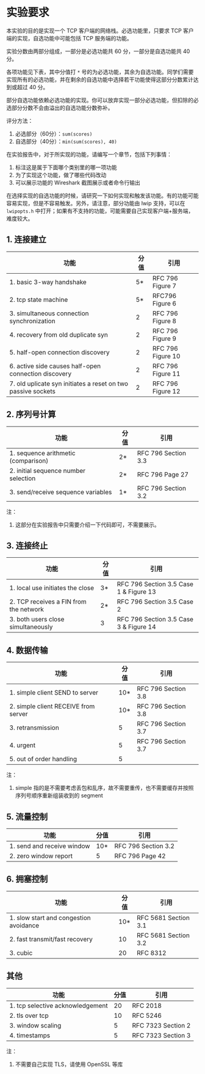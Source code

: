 # 实验要求

本实验的目的是实现一个 TCP 客户端的网络栈。必选功能里，只要求 TCP 客户端的实现，自选功能中可能包括 TCP 服务端的功能。

实验分数由两部分组成，一部分是必选功能共 60 分，一部分是自选功能共 40 分。

各项功能见下表，其中分值打 `*` 号的为必选功能，其余为自选功能。同学们需要实现所有的必选功能，并在剩余的自选功能中选择若干功能使得这部分分数累计达到或超过 40 分。

部分自选功能依赖必选功能的实现。你可以放弃实现一部分必选功能，但扣除的必选部分分数不会由溢出的自选功能分数弥补。

评分方法：

1. 必选部分（60分）：`sum(scores)`
2. 自选部分（40分）：`min(sum(scores), 40)`

在实验报告中，对于所实现的功能，请编写一个章节，包括下列事情：

1. 标注这是属于下面哪个类别里的哪一项功能
2. 为了实现这个功能，做了哪些代码改动
3. 可以展示功能的 Wireshark 截图展示或者命令行输出

在选择实现的自选功能的时候，请研究一下如何实现和触发该功能。有的功能可能容易实现，但是不容易触发。另外，请注意，部分功能由 lwip 支持，可以在 `lwipopts.h` 中打开；如果有不支持的功能，可能需要自己实现客户端+服务端，难度较大。

## 1. 连接建立

| 功能                                                         | 分值 | 引用              |
| ------------------------------------------------------------ | ---- | ----------------- |
| 1. basic 3-way handshake                                     | 5*   | RFC 796 Figure 7  |
| 2. tcp state machine                                         | 5*   | RFC796 Figure 6   |
| 3. simultaneous connection synchronization                   | 2    | RFC 796 Figure 8  |
| 4. recovery from old duplicate syn                           | 2    | RFC 796 Figure 9  |
| 5. half-open connection discovery                            | 2    | RFC 796 Figure 10 |
| 6. active side causes half-open connection discovery         | 2    | RFC 796 Figure 11 |
| 7. old uplicate syn initiates a reset on two passive sockets | 2    | RFC 796 Figure 12 |

## 2. 序列号计算

| 功能                                 | 分值 | 引用                |
| ------------------------------------ | ---- | ------------------- |
| 1. sequence arithmetic (comparison)  | 2*   | RFC 796 Section 3.3 |
| 2. initial sequence number selection | 2*   | RFC 796 Page 27     |
| 3. send/receive sequence variables   | 1*   | RFC 796 Section 3.2 |

注：

1. 这部分在实验报告中只需要介绍一下代码即可，不需要展示。

## 3. 连接终止

| 功能                                   | 分值 | 引用                                   |
| -------------------------------------- | ---- | -------------------------------------- |
| 1. local use initiates the close       | 3*   | RFC 796 Section 3.5 Case 1 & Figure 13 |
| 2. TCP receives a FIN from the network | 2*   | RFC 796 Section 3.5 Case 2             |
| 3. both users close simultaneously     | 3    | RFC 796 Section 3.5 Case 3 & Figure 14 |

## 4. 数据传输

| 功能                                 | 分值 | 引用                |
| ------------------------------------ | ---- | ------------------- |
| 1. simple client SEND to server      | 10*  | RFC 796 Section 3.8 |
| 2. simple client RECEIVE from server | 10*  | RFC 796 Section 3.8 |
| 3. retransmission                    | 5    | RFC 796 Section 3.7 |
| 4. urgent                            | 5    | RFC 796 Section 3.7 |
| 5. out of order handling             | 5    |                     |

注：

1. simple 指的是不需要考虑丢包和乱序，故不需要重传，也不需要缓存并按照序列号顺序重新组装收到的 segment

## 5. 流量控制

| 功能                       | 分值 | 引用                |
| -------------------------- | ---- | ------------------- |
| 1. send and receive window | 10*  | RFC 796 Section 3.2 |
| 2. zero window report      | 5    | RFC 796 Page 42     |

## 6. 拥塞控制

| 功能                                   | 分值 | 引用                 |
| -------------------------------------- | ---- | -------------------- |
| 1. slow start and congestion avoidance | 10*  | RFC 5681 Section 3.1 |
| 2. fast transmit/fast recovery         | 10   | RFC 5681 Section 3.2 |
| 3. cubic                               | 20   | RFC 8312             |

## 其他

| 功能                             | 分值 | 引用               |
| -------------------------------- | ---- | ------------------ |
| 1. tcp selective acknowledgement | 20   | RFC 2018           |
| 2. tls over tcp                  | 10   | RFC 5246           |
| 3. window scaling                | 5    | RFC 7323 Section 2 |
| 4. timestamps                    | 5    | RFC 7323 Section 3 |

注：

1. 不需要自己实现 TLS，请使用 OpenSSL 等库
